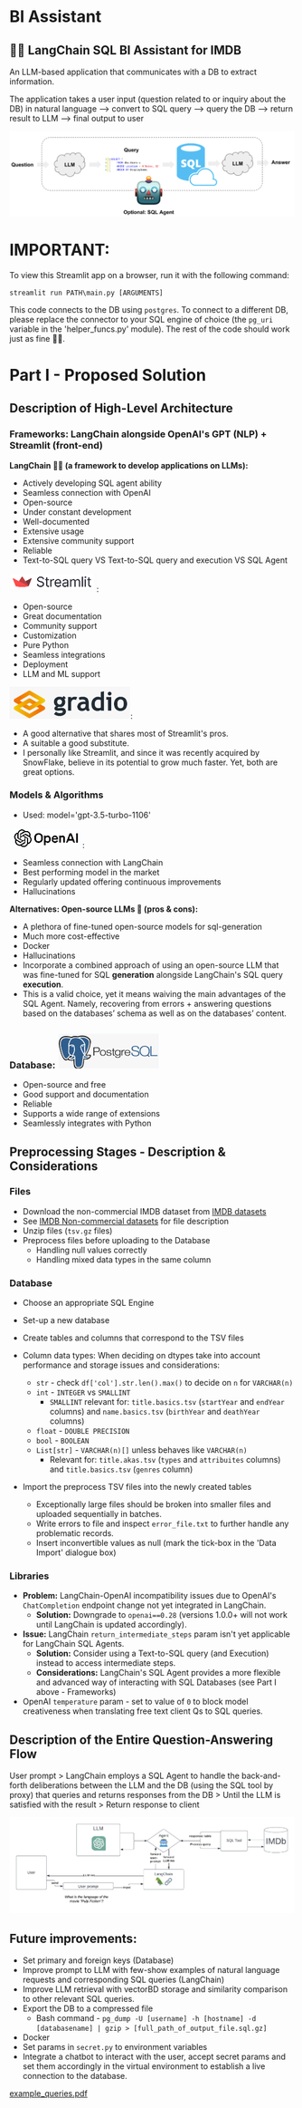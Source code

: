 # BI Assistant 

## 🦜🔗 LangChain SQL BI Assistant for IMDB
An LLM-based application that communicates with a DB to extract information.

The application takes a user input (question related to or inquiry about the DB) in natural language --> convert to SQL query --> query the DB --> return result to LLM --> final output to user

![LangChain SQL Agent](images/langchain_sql_agent.png)

# IMPORTANT:
To view this Streamlit app on a browser, run it with the following command:

    streamlit run PATH\main.py [ARGUMENTS]

This code connects to the DB using `postgres`. To connect to a different DB, please replace the connector to your SQL engine of choice (the `pg_uri` variable in the 'helper_funcs.py' module). The rest of the code should work just as fine 👍🏼.

# Part I - Proposed Solution
## Description of High-Level Architecture
### Frameworks: LangChain alongside OpenAI's GPT (NLP) + Streamlit (front-end)
**LangChain 🦜🔗 (a framework to develop applications on LLMs):**
* Actively developing SQL agent ability
* Seamless connection with OpenAI
* Open-source
* Under constant development
* Well-documented
* Extensive usage
* Extensive community support
* Reliable
* Text-to-SQL query VS Text-to-SQL query and execution VS SQL Agent
			
![Streamlit Logo](/images/streamlit_logo.png):
* Open-source
* Great documentation
* Community support
* Customization
* Pure Python
* Seamless integrations
* Deployment
* LLM and ML support
			
![Gradio Logo](images/gradio_logo.png):
* A good alternative that shares most of Streamlit's pros.
* A suitable a good substitute.
* I personally like Streamlit, and since it was recently acquired by SnowFlake, believe in its potential to grow much faster. Yet, both are great options.
			
### Models & Algorithms
* Used: model='gpt-3.5-turbo-1106'
			
![openai_logo](images/openai_logo.png):
* Seamless connection with LangChain
* Best performing model in the market
* Regularly updated offering continuous improvements
* Hallucinations
			
**Alternatives: Open-source LLMs 🦙 (pros & cons):**
* A plethora of fine-tuned open-source models for sql-generation
* Much more cost-effective
* Docker
* Hallucinations
* Incorporate a combined approach of using an open-source LLM that was fine-tuned for SQL **generation** alongside LangChain's SQL query **execution**.
* This is a valid choice, yet it means waiving the main advantages of the SQL Agent.
  Namely, recovering from errors + answering questions based on the databases’ schema as well as on the databases’ content.  
 
### Database: ![postgres_logo](images/postgresql_logo.png)
* Open-source and free
* Good support and documentation
* Reliable
* Supports a wide range of extensions
* Seamlessly integrates with Python

## Preprocessing Stages - Description & Considerations
### Files
* Download the non-commercial IMDB dataset from [IMDB datasets](https://datasets.imdbws.com/)
* See [IMDB Non-commercial datasets](https://developer.imdb.com/non-commercial-datasets/) for file description
* Unzip files (`tsv.gz` files)
* Preprocess files before uploading to the Database
  * Handling null values correctly
  * Handling mixed data types in the same column				  
  
### Database
* Choose an appropriate SQL Engine
* Set-up a new database
* Create tables and columns that correspond to the TSV files
* Column data types: When deciding on dtypes take into account performance and storage issues and considerations:
  * `str` - check `df['col'].str.len().max()` to decide on `n` for `VARCHAR(n)`
  * `int` - `INTEGER` vs `SMALLINT`
    *   `SMALLINT` relevant for: `title.basics.tsv` (`startYear` and `endYear` columns) and
      `name.basics.tsv` (`birthYear` and `deathYear` columns)
  * `float` - `DOUBLE PRECISION`
  * `bool` - `BOOLEAN`
  * `List[str]` - `VARCHAR(n)[]` unless behaves like `VARCHAR(n)`
    * Relevant for:
      `title.akas.tsv` (`types` and `attribuites` columns)
      and `title.basics.tsv` (`genres` column)

* Import the preprocess TSV files into the newly created tables
  * Exceptionally large files should be broken into smaller files and uploaded sequentially in batches.
  * Write errors to file and inspect `error_file.txt` to further handle any problematic records.
  * Insert inconvertible values as null (mark the tick-box in the 'Data Import' dialogue box)

### Libraries
* **Problem:** LangChain-OpenAI incompatibility issues due to OpenAI's `ChatCompletion` endpoint change not yet integrated in LangChain.
  * **Solution:** Downgrade to `openai==0.28` (versions 1.0.0+ will not work until LangChain is updated accordingly).
* **Issue:** LangChain `return_intermediate_steps` param isn't yet applicable for LangChain SQL Agents.
  * **Solution:** Consider using a Text-to-SQL query (and Execution) instead to access intermediate steps.
  * **Considerations:** LangChain's SQL Agent provides a more flexible and advanced way of interacting with SQL Databases (see Part I above - Frameworks) 
* OpenAI `temperature` param - set to value of `0` to block model creativeness when translating free text client Qs to SQL queries.
		
## Description of the Entire Question-Answering Flow
User prompt > LangChain employs a SQL Agent to handle the back-and-forth deliberations between the LLM and the DB (using the SQL tool by proxy) that queries and returns responses from the DB > Until the LLM is satisfied with the result > Return response to client

![Process Flow](images/process.png)

## Future improvements:
* Set primary and foreign keys (Database)
* Improve prompt to LLM with few-show examples of natural language requests and corresponding SQL queries (LangChain)
* Improve LLM retrieval with vectorBD storage and similarity comparison to other relevant SQL queries.
* Export the DB to a compressed file
  * Bash command - `pg_dump -U [username] -h [hostname] -d [databasename] | gzip > [full_path_of_output_file.sql.gz]`
* Docker
* Set params in `secret.py` to environment variables
* Integrate a chatbot to interact with the user, accept secret params and set them accordingly in the virtual environment to establish a live connection to the database.

[example_queries.pdf](docs/example_queries.pdf)
